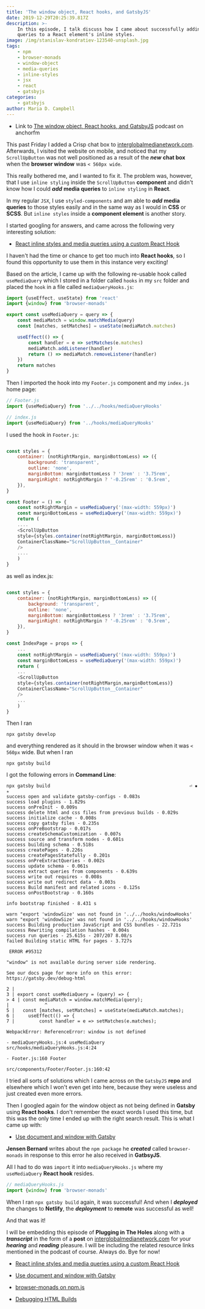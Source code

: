 ```yaml
---
title: 'The window object, React hooks, and GatsbyJS'
date: 2019-12-29T20:25:39.817Z
description: >-
    In this episode, I talk discuss how I came about successfully adding media
    queries to a React element's inline styles.
image: /img/stanislav-kondratiev-123540-unsplash.jpg
tags:
    - npm
    - browser-monads
    - window-object
    - media-queries
    - inline-styles
    - jsx
    - react
    - gatsbyjs
categories:
    - gatsbyjs
author: Maria D. Campbell
---
```


-   Link to
    [The window object, React hooks, and GatsbyJS](https://anchor.fm/maria-campbell/episodes/The-window-object--React-hooks--and-GatsbyJS-e9t7ks)
    podcast on anchorfm

This past Friday I added a Crisp chat box to
[interglobalmedianetwork.com](https://www.interglobalmedianetwork.com/).
Afterwards, I visited the website on mobile, and noticed that my
`ScrollUpButton` was not well positioned as a result of the **_new_** **chat
box** when the **browser window** was `< 560px wide`.

This really bothered me, and I wanted to fix it. The problem was, however, that
I use `inline styling` inside the `ScrollUpButton` **component** and didn't know
how I could **_add_** **media queries** to `inline styling` in **React**.

In my regular `JSX`, I use `styled-components` and am able to **_add_** **media
queries** to those styles easily and in the same way as I would in **CSS** or
**SCSS**. But `inline styles` inside a **component element** is another story.

I started googling for answers, and came across the following very interesting
solution:

-   [React inline styles and media queries using a custom React Hook](https://medium.com/@ttennant/react-inline-styles-and-media-queries-using-a-custom-react-hook-e76fa9ec89f6)

I haven't had the time or chance to get too much into **React hooks**, so I
found this opportunity to use them in this instance very exciting!

Based on the article, I came up with the following re-usable hook called
`useMediaQuery` which I stored in a folder called `hooks` in my `src` folder and
placed the `hook` in a file called `mediaQueryHooks.js`:

```js
import {useEffect, useState} from 'react'
import {window} from 'browser-monads'

export const useMediaQuery = query => {
    const mediaMatch = window.matchMedia(query)
    const [matches, setMatches] = useState(mediaMatch.matches)

    useEffect(() => {
        const handler = e => setMatches(e.matches)
        mediaMatch.addListener(handler)
        return () => mediaMatch.removeListener(handler)
    })
    return matches
}
```

Then I imported the hook into my `Footer.js` component and my `index.js` home
page:

```js
// Footer.js
import {useMediaQuery} from '../../hooks/mediaQueryHooks'

// index.js
import {useMediaQuery} from '../hooks/mediaQueryHooks'
```

I used the hook in `Footer.js`:

```js

const styles = {
    container: (notRightMargin, marginBottomLess) => ({
        background: 'transparent',
        outline: 'none',
        marginBottom: marginBottomLess ? '3rem' : '3.75rem',
        marginRight: notRightMargin ? '-0.25rem' : '0.5rem',
    }),
}

const Footer = () => {
    const notRightMargin = useMediaQuery('(max-width: 559px)')
    const marginBottomLess = useMediaQuery('(max-width: 559px)')
    return (
    ....
    <ScrollUpButton
    style={styles.container(notRightMargin, marginBottomLess)}
    ContainerClassName="ScrollUpButton__Container"
    />
    ....
    )
}

```

as well as index.js:

```js

const styles = {
    container: (notRightMargin, marginBottomLess) => ({
        background: 'transparent',
        outline: 'none',
        marginBottom: marginBottomLess ? '3rem' : '3.75rem',
        marginRight: notRightMargin ? '-0.25rem' : '0.5rem',
    }),
}

const IndexPage = props => {
    ...
    const notRightMargin = useMediaQuery('(max-width: 559px)')
    const marginBottomLess = useMediaQuery('(max-width: 559px)')
    return (
    ...
    <ScrollUpButton
    style={styles.container(notRightMargin,marginBottomLess)}
    ContainerClassName="ScrollUpButton__Container"
    />
    ...
    )
}

```

Then I ran

```
npx gatsby develop

```

and everything rendered as it should in the browser window when it was `< 560px`
wide. But when I ran

```
npx gatsby build
```

I got the following errors in **Command Line**:

```
npx gatsby build                                                   ⏎ ✹ ✭
success open and validate gatsby-configs - 0.083s
success load plugins - 1.829s
success onPreInit - 0.009s
success delete html and css files from previous builds - 0.029s
success initialize cache - 0.008s
success copy gatsby files - 0.235s
success onPreBootstrap - 0.017s
success createSchemaCustomization - 0.007s
success source and transform nodes - 0.601s
success building schema - 0.518s
success createPages - 0.226s
success createPagesStatefully - 0.201s
success onPreExtractQueries - 0.002s
success update schema - 0.061s
success extract queries from components - 0.639s
success write out requires - 0.008s
success write out redirect data - 0.003s
success Build manifest and related icons - 0.125s
success onPostBootstrap - 0.160s

info bootstrap finished - 8.431 s

warn "export 'windowSize' was not found in '../../hooks/windowHooks'
warn "export 'windowSize' was not found in '../../hooks/windowHooks'
success Building production JavaScript and CSS bundles - 22.721s
success Rewriting compilation hashes - 0.004s
success run queries - 25.615s - 207/207 8.08/s
failed Building static HTML for pages - 3.727s

 ERROR #95312

"window" is not available during server side rendering.

See our docs page for more info on this error: https://gatsby.dev/debug-html

2 |
3 | export const useMediaQuery = (query) => {
> 4 | const mediaMatch = window.matchMedia(query);
|             ^
5 |   const [matches, setMatches] = useState(mediaMatch.matches);
6 |     useEffect(() => {
7 |         const handler = e => setMatches(e.matches);

WebpackError: ReferenceError: window is not defined

- mediaQueryHooks.js:4 useMediaQuery
src/hooks/mediaQueryHooks.js:4:24

- Footer.js:160 Footer

src/components/Footer/Footer.js:160:42
```

I tried all sorts of solutions which I came across on the `GatsbyJS` **repo**
and elsewhere which I won't even get into here, because they were useless and
just created even more errors.

Then I googled again for the window object as not being defined in **Gatsby**
using **React hooks**. I don't remember the exact words I used this time, but
this was the only time I ended up with the right search result. This is what I
came up with:

-   [Use document and window with Gatsby](https://medium.com/@Jense5_/use-document-and-window-with-gatsby-e9a92ee31f36)

**Jensen Bernard** writes about the `npm package` he **_created_** called
`browser-monads` in response to this error he also received in **GatbsyJS**.

All I had to do was `import` it into `mediaQueryHooks.js` where my
`useMediaQuery` **React hook** resides.

```js
// mediaQueryHooks.js
import {window} from 'browser-monads'
```

When I ran `npx gatsby build` again, it was successful! And when I
**_deployed_** the changes to **Netlify**, the **_deployment_** to **remote**
was successful as well!

And that was it!

I will be embedding this episode of **Plugging in The Holes** along with a
**_transcript_** in the form of a **post** on
[interglobalmedianetwork.com](https://www.interglobalmedianetwork.com/) for your
**_hearing_** and **_reading_** pleasure. I will be including the related
resource links mentioned in the podcast of course. Always do. Bye for now!

-   [React inline styles and media queries using a custom React Hook](https://medium.com/@ttennant/react-inline-styles-and-media-queries-using-a-custom-react-hook-e76fa9ec89f6)

-   [Use document and window with Gatsby](https://medium.com/@Jense5_/use-document-and-window-with-gatsby-e9a92ee31f36)

-   [browser-monads on npm.js](https://www.npmjs.com/package/browser-monads)

-   [Debugging HTML Builds](https://www.gatsbyjs.org/docs/debugging-html-builds/)
